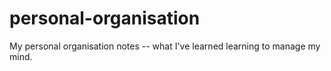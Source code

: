 # personal-organisation
My personal organisation notes -- what I've learned learning to manage my mind.
